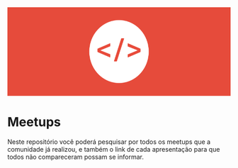 <img src="https://raw.githubusercontent.com/devmatogrosso/media/master/devmt-logo-github.png" height="200">

# Meetups

Neste repositório você poderá pesquisar por todos os meetups que a comunidade já realizou, e também o link de cada apresentação para que todos não compareceram possam se informar.